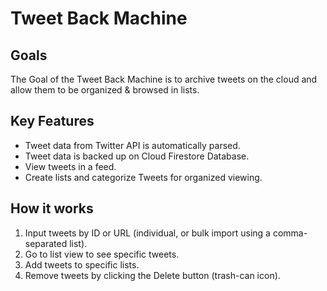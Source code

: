 # Tweet Back Machine
## Goals
The Goal of the Tweet Back Machine is to archive tweets on the cloud and allow them to be organized & browsed in lists.

## Key Features
- Tweet data from Twitter API is automatically parsed.
- Tweet data is backed up on Cloud Firestore Database.
- View tweets in a feed.
- Create lists and categorize Tweets for organized viewing.

## How it works
1. Input tweets by ID or URL (individual, or bulk import using a comma-separated list).
2. Go to list view to see specific tweets.
3. Add tweets to specific lists.
4. Remove tweets by clicking the Delete button (trash-can icon).
